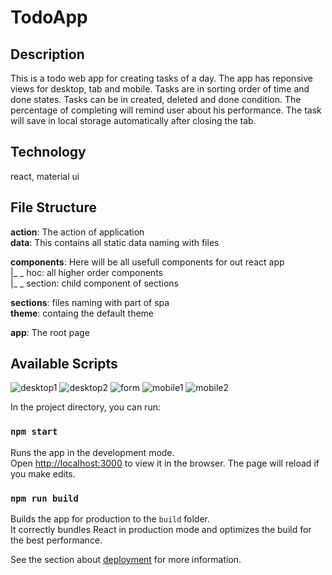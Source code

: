 # TodoApp

## Description

This is a todo web app for creating tasks of a day. The app has reponsive views for desktop, tab and mobile.
Tasks are in sorting order of time and done states. Tasks can be in created, deleted and done condition.
The percentage of completing will remind user about his performance. The task will save in local storage automatically after closing the tab.

## Technology

react, material ui

## File Structure
**action**: The action of application<br />
**data**: This contains all static data naming with files<br />

**components**: Here will be all usefull components for out react app<br />
          |\_ \_ hoc: all higher order components<br />
          |\_ \_ section: child component of sections<br />

**sections**: files naming with part of spa<br />
**theme**: containg the default theme<br />

**app**: The root page<br />


## Available Scripts
![desktop1](https://user-images.githubusercontent.com/25328307/92407952-eb4a7780-f15d-11ea-93aa-2ba2e8555436.PNG)
![desktop2](https://user-images.githubusercontent.com/25328307/92407956-ec7ba480-f15d-11ea-9fa9-7c203ad0ae60.PNG)
![form](https://user-images.githubusercontent.com/25328307/92407962-ee456800-f15d-11ea-8b6c-4609bb0c40a9.PNG)
![mobile1](https://user-images.githubusercontent.com/25328307/92407963-ee456800-f15d-11ea-8bc8-49fe6ce59e7d.PNG)
![mobile2](https://user-images.githubusercontent.com/25328307/92407945-e8e81d80-f15d-11ea-957a-0b2acb8fcf62.PNG)


In the project directory, you can run:

### `npm start`

Runs the app in the development mode.<br />
Open [http://localhost:3000](http://localhost:3000) to view it in the browser.
The page will reload if you make edits.<br />

### `npm run build`

Builds the app for production to the `build` folder.<br />
It correctly bundles React in production mode and optimizes the build for the best performance.

See the section about [deployment](https://facebook.github.io/create-react-app/docs/deployment) for more information.
